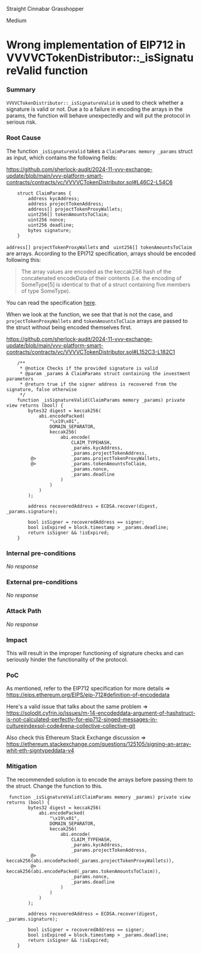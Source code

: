 Straight Cinnabar Grasshopper

Medium

# Wrong implementation of EIP712 in VVVVCTokenDistributor::_isSignatureValid function

### Summary

`VVVVCTokenDistributor::_isSignatureValid` is used to check whether a signature is valid or not. Due a to a failure in encoding the arrays in the params, the function will behave unexpectedly and will put the protocol in serious risk.

### Root Cause


The function `_isSignatureValid` takes a `ClaimParams memory _params` struct as input, which contains the following fields:

https://github.com/sherlock-audit/2024-11-vvv-exchange-update/blob/main/vvv-platform-smart-contracts/contracts/vc/VVVVCTokenDistributor.sol#L46C2-L54C6

```solidity
    struct ClaimParams {
        address kycAddress;
        address projectTokenAddress;
        address[] projectTokenProxyWallets;
        uint256[] tokenAmountsToClaim;
        uint256 nonce;
        uint256 deadline;
        bytes signature;
    }
```
`address[] projectTokenProxyWallets` and ` uint256[] tokenAmountsToClaim` are arrays. According to the EPI712 specification, arrays should be encoded following this:

> The array values are encoded as the keccak256 hash of the concatenated encodeData of their contents (i.e. the encoding of SomeType[5] is identical to that of a struct containing five members of type SomeType).

You can read the specification [here](https://eips.ethereum.org/EIPS/eip-712#definition-of-encodedata).

When we look at the function, we see that that is not the case, and `projectTokenProxyWallets` and `tokenAmountsToClaim` arrays are passed to the struct without being encoded themselves first.

https://github.com/sherlock-audit/2024-11-vvv-exchange-update/blob/main/vvv-platform-smart-contracts/contracts/vc/VVVVCTokenDistributor.sol#L152C3-L182C1

```solidity
    /**
     * @notice Checks if the provided signature is valid
     * @param _params A ClaimParams struct containing the investment parameters
     * @return true if the signer address is recovered from the signature, false otherwise
     */
    function _isSignatureValid(ClaimParams memory _params) private view returns (bool) {
        bytes32 digest = keccak256(
            abi.encodePacked(
                "\x19\x01",
                DOMAIN_SEPARATOR,
                keccak256(
                    abi.encode(
                        CLAIM_TYPEHASH,
                        _params.kycAddress,
                        _params.projectTokenAddress,
         @>             _params.projectTokenProxyWallets,
         @>             _params.tokenAmountsToClaim,
                        _params.nonce,
                        _params.deadline
                    )
                )
            )
        );

        address recoveredAddress = ECDSA.recover(digest, _params.signature);

        bool isSigner = recoveredAddress == signer;
        bool isExpired = block.timestamp > _params.deadline;
        return isSigner && !isExpired;
    }
```

### Internal pre-conditions

_No response_

### External pre-conditions

_No response_

### Attack Path

_No response_

### Impact

This will result in the improper functioning of signature checks and can seriously hinder the functionality of the protocol.

### PoC

As mentioned, refer to the EIP712 specification for more details => https://eips.ethereum.org/EIPS/eip-712#definition-of-encodedata

Here's a valid issue that talks about the same problem => https://solodit.cyfrin.io/issues/m-14-encodeddata-argument-of-hashstruct-is-not-calculated-perfectly-for-eip712-singed-messages-in-cultureindexsol-code4rena-collective-collective-git

Also check this Ethereum Stack Exchange discussion => https://ethereum.stackexchange.com/questions/125105/signing-an-array-whit-eth-signtypeddata-v4

### Mitigation


The recommended solution is to encode the arrays before passing them to the struct. Change the function to this.

```solidity
 function _isSignatureValid(ClaimParams memory _params) private view returns (bool) {
        bytes32 digest = keccak256(
            abi.encodePacked(
                "\x19\x01",
                DOMAIN_SEPARATOR,
                keccak256(
                    abi.encode(
                        CLAIM_TYPEHASH,
                        _params.kycAddress,
                        _params.projectTokenAddress,
         @>             keccak256(abi.encodePacked(_params.projectTokenProxyWallets)),
         @>             keccak256(abi.encodePacked(_params.tokenAmountsToClaim)),
                        _params.nonce,
                        _params.deadline
                    )
                )
            )
        );

        address recoveredAddress = ECDSA.recover(digest, _params.signature);

        bool isSigner = recoveredAddress == signer;
        bool isExpired = block.timestamp > _params.deadline;
        return isSigner && !isExpired;
    }
```